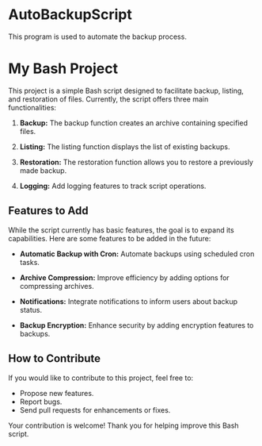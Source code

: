 # AutoBackupScript
This program is used to automate the backup process.

# My Bash Project

This project is a simple Bash script designed to facilitate backup, listing, and restoration of files. Currently, the script offers three main functionalities:

1. **Backup:** The backup function creates an archive containing specified files.

2. **Listing:** The listing function displays the list of existing backups.

3. **Restoration:** The restoration function allows you to restore a previously made backup.

4. **Logging:** Add logging features to track script operations.

## Features to Add

While the script currently has basic features, the goal is to expand its capabilities. Here are some features to be added in the future:

- **Automatic Backup with Cron:** Automate backups using scheduled cron tasks.

- **Archive Compression:** Improve efficiency by adding options for compressing archives.

- **Notifications:** Integrate notifications to inform users about backup status.

- **Backup Encryption:** Enhance security by adding encryption features to backups.

## How to Contribute

If you would like to contribute to this project, feel free to:

- Propose new features.
- Report bugs.
- Send pull requests for enhancements or fixes.

Your contribution is welcome! Thank you for helping improve this Bash script.
